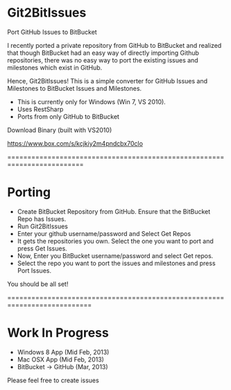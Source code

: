 Git2BitIssues
=============

Port GitHub Issues to BitBucket

I recently ported a private repository from GitHub to BitBucket and realized that though BitBucket had an easy way of 
directly importing Github repositories, there was no easy way to port the existing issues and milestones which exist in 
GitHub.

Hence, Git2BitIssues! This is a simple converter for GitHub Issues and Milestones to BitBucket Issues and Milestones. 

* This is currently only for Windows (Win 7, VS 2010).
* Uses RestSharp
* Ports from only GitHub to BitBucket


Download Binary (built with VS2010)

https://www.box.com/s/kcjkiy2m4pndcbx70clo

=========================================================================

Porting
=======
* Create BitBucket Repository from GitHub. Ensure that the BitBucket Repo has Issues.
* Run Git2BitIssues
 * Enter your github username/password and Select Get Repos
 * It gets the repositories you own. Select the one you want to port and press Get Issues.
 * Now, Enter you BitBucket username/password and select Get repos.
 * Select the repo you want to port the issues and milestones and press Port Issues.

You should be all set!

===========================================================================


Work In Progress
================

* Windows 8 App (Mid Feb, 2013)
* Mac OSX App (Mid Feb, 2013)
* BitBucket -> GitHub (Mar, 2013)


Please feel free to create issues

